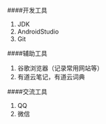 ####开发工具
1.  JDK
2.  AndroidStudio
3.  Git

####辅助工具
1.  谷歌浏览器（记录常用网站等）
2.  有道云笔记，有道云词典

####交流工具
1.  QQ
2.  微信